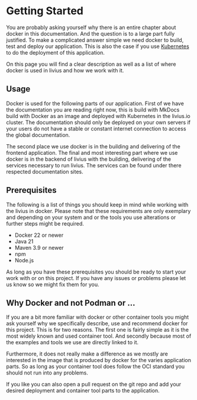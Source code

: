 # Getting Started

You are probably asking yourself why there is an entire chapter about docker in this documentation. And the question is
to a large part fully justified. To make a complicated answer simple we need docker to build, test and deploy our application.
This is also the case if you use [Kubernetes](/kubernetes/) to do the deployment of this application. 

On this page you will find a clear description as well as a list of where docker is used in livius and how we work with it.

## Usage

Docker is used for the following parts of our application. First of we have the documentation you are reading right now,
this is build with MkDocs build with Docker as an image and deployed with Kubernetes in the livius.io cluster.
The documentation should only be deployed on your own servers if your users do not have a stable or constant internet 
connection to access the global documentation. 

The second place we use docker is in the building and delivering of the frontend application. The final and most interesting 
part where we use docker is in the backend of livius with the building, delivering of the services necessary to run livius.
The services can be found under there respected documentation sites.

## Prerequisites

The following is a list of things you should keep in mind while working with the livius in docker. Please note that these 
requirements are only exemplary and depending on your system and or the tools you use alterations or further steps might
be required.

- Docker 22 or newer
- Java 21 
- Maven 3.9 or newer
- npm
- Node.js

As long as you have these prerequisites you should be ready to start your work with or on this project. If you have any issues
or problems please let us know so we might fix them for you.

## Why Docker and not Podman or ...

If you are a bit more familiar with docker or other container tools you might ask yourself why we specifically describe,
use and recommend docker for this project. This is for two reasons. The first one is fairly simple as it is the most
widely known and used container tool. And secondly because most of the examples and tools we use are directly linked to it.

Furthermore, it does not really make a difference as we mostly are interested in the image that is produced by docker for the 
varies application parts. So as long as your container tool does follow the OCI standard you should not run into any 
problems. 

If you like you can also open a pull request on the git repo and add your desired deployment and container tool parts to
the application.